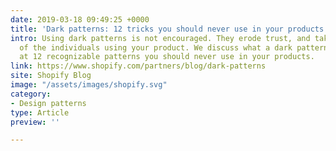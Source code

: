 ```yaml
---
date: 2019-03-18 09:49:25 +0000
title: 'Dark patterns: 12 tricks you should never use in your products'
intro: Using dark patterns is not encouraged. They erode trust, and take advantage
  of the individuals using your product. We discuss what a dark pattern is, and look
  at 12 recognizable patterns you should never use in your products.
link: https://www.shopify.com/partners/blog/dark-patterns
site: Shopify Blog
image: "/assets/images/shopify.svg"
category:
- Design patterns
type: Article
preview: ''

---
```

